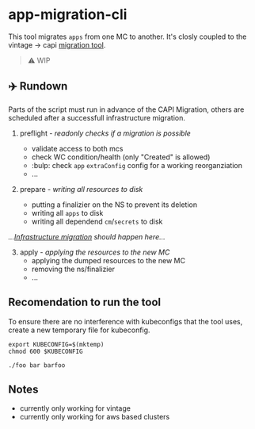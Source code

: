 # app-migration-cli

This tool migrates `apps` from one MC to another. It's closly coupled
to the vintage -> capi [migration tool](https://github.com/giantswarm/capi-migration-cli).

> :warning: WIP

## :airplane: Rundown

Parts of the script must run in advance of the CAPI Migration, others
are scheduled after a successfull infrastructure migration.

1. preflight - *readonly checks if a migration is possible*
    * validate access to both mcs
    * check WC condition/health (only "Created" is allowed)
    * :bulp: check `app` `extraConfig` config for a working reorganziation
    * ...

2. prepare - *writing all resources to disk*
    * putting a finalizier on the NS to prevent its deletion
    * writing all `apps` to disk
    * writing all dependend `cm`/`secrets` to disk

*...[Infrastructure migration](https://github.com/giantswarm/capi-migration-cli) should happen here...*

3. apply - *applying the resources to the new MC*
    * applying the dumped resources to the new MC
    * removing the ns/finalizier
    * ...

## Recomendation to run the tool
To ensure there are no interference with kubeconfigs that the tool uses, create a new temporary file for kubeconfig.
```
export KUBECONFIG=$(mktemp)
chmod 600 $KUBECONFIG

./foo bar barfoo
```

## Notes 
* currently only working for vintage
* currently only working for aws based clusters
